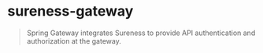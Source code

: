 # sureness-gateway

> Spring Gateway integrates Sureness to provide API authentication and authorization at the gateway.



